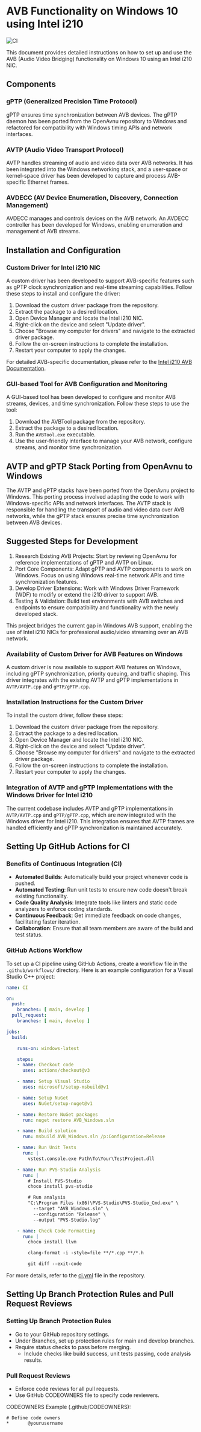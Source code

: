 # AVB Functionality on Windows 10 using Intel i210

![CI](https://github.com/yourusername/AVB-Windows-Intel-i210/actions/workflows/ci.yml/badge.svg)

This document provides detailed instructions on how to set up and use the AVB (Audio Video Bridging) functionality on Windows 10 using an Intel i210 NIC.

## Components

### gPTP (Generalized Precision Time Protocol)
gPTP ensures time synchronization between AVB devices. The gPTP daemon has been ported from the OpenAvnu repository to Windows and refactored for compatibility with Windows timing APIs and network interfaces.

### AVTP (Audio Video Transport Protocol)
AVTP handles streaming of audio and video data over AVB networks. It has been integrated into the Windows networking stack, and a user-space or kernel-space driver has been developed to capture and process AVB-specific Ethernet frames.

### AVDECC (AV Device Enumeration, Discovery, Connection Management)
AVDECC manages and controls devices on the AVB network. An AVDECC controller has been developed for Windows, enabling enumeration and management of AVB streams.

## Installation and Configuration

### Custom Driver for Intel i210 NIC
A custom driver has been developed to support AVB-specific features such as gPTP clock synchronization and real-time streaming capabilities. Follow these steps to install and configure the driver:

1. Download the custom driver package from the repository.
2. Extract the package to a desired location.
3. Open Device Manager and locate the Intel i210 NIC.
4. Right-click on the device and select "Update driver".
5. Choose "Browse my computer for drivers" and navigate to the extracted driver package.
6. Follow the on-screen instructions to complete the installation.
7. Restart your computer to apply the changes.

For detailed AVB-specific documentation, please refer to the [Intel i210 AVB Documentation](docs/Intel_i210_AVB_Documentation.md).

### GUI-based Tool for AVB Configuration and Monitoring
A GUI-based tool has been developed to configure and monitor AVB streams, devices, and time synchronization. Follow these steps to use the tool:

1. Download the AVBTool package from the repository.
2. Extract the package to a desired location.
3. Run the `AVBTool.exe` executable.
4. Use the user-friendly interface to manage your AVB network, configure streams, and monitor time synchronization.

## AVTP and gPTP Stack Porting from OpenAvnu to Windows
The AVTP and gPTP stacks have been ported from the OpenAvnu project to Windows. This porting process involved adapting the code to work with Windows-specific APIs and network interfaces. The AVTP stack is responsible for handling the transport of audio and video data over AVB networks, while the gPTP stack ensures precise time synchronization between AVB devices.

## Suggested Steps for Development

1. Research Existing AVB Projects: Start by reviewing OpenAvnu for reference implementations of gPTP and AVTP on Linux.
2. Port Core Components: Adapt gPTP and AVTP components to work on Windows. Focus on using Windows real-time network APIs and time synchronization features.
3. Develop Driver Extensions: Work with Windows Driver Framework (WDF) to modify or extend the i210 driver to support AVB.
4. Testing & Validation: Build test environments with AVB switches and endpoints to ensure compatibility and functionality with the newly developed stack.

This project bridges the current gap in Windows AVB support, enabling the use of Intel i210 NICs for professional audio/video streaming over an AVB network.

### Availability of Custom Driver for AVB Features on Windows
A custom driver is now available to support AVB features on Windows, including gPTP synchronization, priority queuing, and traffic shaping. This driver integrates with the existing AVTP and gPTP implementations in `AVTP/AVTP.cpp` and `gPTP/gPTP.cpp`.

### Installation Instructions for the Custom Driver
To install the custom driver, follow these steps:

1. Download the custom driver package from the repository.
2. Extract the package to a desired location.
3. Open Device Manager and locate the Intel i210 NIC.
4. Right-click on the device and select "Update driver".
5. Choose "Browse my computer for drivers" and navigate to the extracted driver package.
6. Follow the on-screen instructions to complete the installation.
7. Restart your computer to apply the changes.

### Integration of AVTP and gPTP Implementations with the Windows Driver for Intel i210
The current codebase includes AVTP and gPTP implementations in `AVTP/AVTP.cpp` and `gPTP/gPTP.cpp`, which are now integrated with the Windows driver for Intel i210. This integration ensures that AVTP frames are handled efficiently and gPTP synchronization is maintained accurately.

## Setting Up GitHub Actions for CI

### Benefits of Continuous Integration (CI)

- **Automated Builds**: Automatically build your project whenever code is pushed.
- **Automated Testing**: Run unit tests to ensure new code doesn't break existing functionality.
- **Code Quality Analysis**: Integrate tools like linters and static code analyzers to enforce coding standards.
- **Continuous Feedback**: Get immediate feedback on code changes, facilitating faster iteration.
- **Collaboration**: Ensure that all team members are aware of the build and test status.

### GitHub Actions Workflow

To set up a CI pipeline using GitHub Actions, create a workflow file in the `.github/workflows/` directory. Here is an example configuration for a Visual Studio C++ project:

```yaml
name: CI

on:
  push:
    branches: [ main, develop ]
  pull_request:
    branches: [ main, develop ]

jobs:
  build:

    runs-on: windows-latest

    steps:
    - name: Checkout code
      uses: actions/checkout@v3

    - name: Setup Visual Studio
      uses: microsoft/setup-msbuild@v1

    - name: Setup NuGet
      uses: NuGet/setup-nuget@v1

    - name: Restore NuGet packages
      run: nuget restore AVB_Windows.sln

    - name: Build solution
      run: msbuild AVB_Windows.sln /p:Configuration=Release

    - name: Run Unit Tests
      run: |
        vstest.console.exe Path\To\Your\TestProject.dll

    - name: Run PVS-Studio Analysis
      run: |
        # Install PVS-Studio
        choco install pvs-studio

        # Run analysis
        "C:\Program Files (x86)\PVS-Studio\PVS-Studio_Cmd.exe" \
          --target "AVB_Windows.sln" \
          --configuration "Release" \
          --output "PVS-Studio.log"

    - name: Check Code Formatting
      run: |
        choco install llvm

        clang-format -i -style=file **/*.cpp **/*.h

        git diff --exit-code
```

For more details, refer to the [ci.yml](.github/workflows/ci.yml) file in the repository.

## Setting Up Branch Protection Rules and Pull Request Reviews

### Setting Up Branch Protection Rules

- Go to your GitHub repository settings.
- Under Branches, set up protection rules for main and develop branches.
- Require status checks to pass before merging.
  - Include checks like build success, unit tests passing, code analysis results.

### Pull Request Reviews

- Enforce code reviews for all pull requests.
- Use GitHub CODEOWNERS file to specify code reviewers.

CODEOWNERS Example (.github/CODEOWNERS):

```
# Define code owners
*       @yourusername
```
